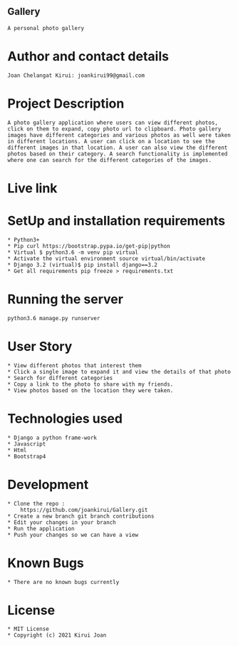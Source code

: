 ## Gallery 
    A personal photo gallery

# Author and contact details
    Joan Chelangat Kirui: joankirui99@gmail.com

# Project Description
    A photo gallery application where users can view different photos, click on them to expand, copy photo url to clipboard. Photo gallery images have different categories and various photos as well were taken in different locations. A user can click on a location to see the different images in that location. A user can also view the different photos based on their category. A search functionality is implemented where one can search for the different categories of the images.

# Live link 

# SetUp and installation requirements

    * Python3+
    * Pip curl https://bootstrap.pypa.io/get-pip|python
    * Virtual $ python3.6 -m venv pip virtual
    * Activate the virtual environment source virtual/bin/activate
    * Django 3.2 (virtual)$ pip install django==3.2
    * Get all requirements pip freeze > requirements.txt

# Running the server
    python3.6 manage.py runserver

# User Story
    * View different photos that interest them
    * Click a single image to expand it and view the details of that photo
    * Search for different categories
    * Copy a link to the photo to share with my friends.
    * View photos based on the location they were taken.

# Technologies used
    * Django a python frame-work
    * Javascript
    * Html
    * Bootstrap4

# Development
    * Clone the repo :
        https://github.com/joankirui/Gallery.git
    * Create a new branch git branch contributions
    * Edit your changes in your branch
    * Run the application
    * Push your changes so we can have a view

# Known Bugs
    * There are no known bugs currently

# License 
    * MIT License
    * Copyright (c) 2021 Kirui Joan

